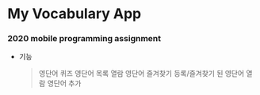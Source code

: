 # My Vocabulary App 
### 2020 mobile programming assignment 
* 기능 
  >영단어 퀴즈 
  >영단어 목록 열람 
  >영단어 즐겨찾기 등록/즐겨찾기 된 영단어 열람 
  >영단어 추가 
